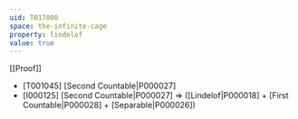 ```yaml
---
uid: T017000
space: the-infinite-cage
property: lindelof
value: true
---
```

[[Proof]]

* [T001045] [Second Countable|P000027]
* [I000125] [Second Countable|P000027] => ([Lindelof|P000018] + [First Countable|P000028] + [Separable|P000026])

